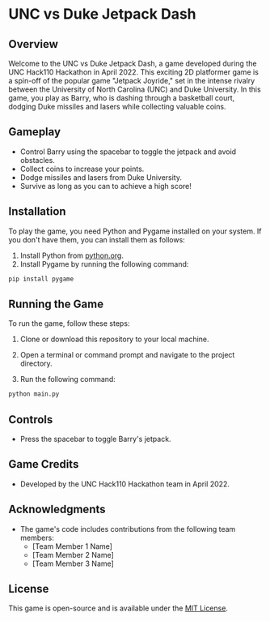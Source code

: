 # UNC vs Duke Jetpack Dash

## Overview
Welcome to the UNC vs Duke Jetpack Dash, a game developed during the UNC Hack110 Hackathon in April 2022. This exciting 2D platformer game is a spin-off of the popular game "Jetpack Joyride," set in the intense rivalry between the University of North Carolina (UNC) and Duke University. In this game, you play as Barry, who is dashing through a basketball court, dodging Duke missiles and lasers while collecting valuable coins.

## Gameplay
- Control Barry using the spacebar to toggle the jetpack and avoid obstacles.
- Collect coins to increase your points.
- Dodge missiles and lasers from Duke University.
- Survive as long as you can to achieve a high score!

## Installation
To play the game, you need Python and Pygame installed on your system. If you don't have them, you can install them as follows:

1. Install Python from [python.org](https://www.python.org/downloads/).
2. Install Pygame by running the following command:

```bash
pip install pygame
```

## Running the Game
To run the game, follow these steps:

1. Clone or download this repository to your local machine.

2. Open a terminal or command prompt and navigate to the project directory.

3. Run the following command:

```bash
python main.py
```

## Controls
- Press the spacebar to toggle Barry's jetpack.

## Game Credits
- Developed by the UNC Hack110 Hackathon team in April 2022.

## Acknowledgments
- The game's code includes contributions from the following team members:
  - [Team Member 1 Name]
  - [Team Member 2 Name]
  - [Team Member 3 Name]

## License
This game is open-source and is available under the [MIT License](LICENSE).
